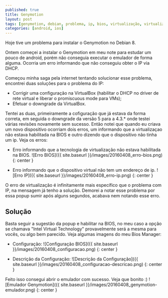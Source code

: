```yaml
---
published: true
title: Genymotion
layout: post
tags: [genymotion, debian, problema, ip, bios, virtualização, virtualizacao]
categories: [android, ios]
---
```

Hoje tive um problema para instalar o Genymotion no Debian 8.

Ontem começei a instalar o Genymotion em meu note para estudar um pouco de android, porém não conseguia executar o emulador de forma alguma. Ocorria um erro informando que não conseguiu obter o IP via DHCP.

Começou minha saga pela internet tentando solucionar esse problema, encontrei duas soluções para o problema do IP:
- Corrigir uma configuração na VirtualBox (habilitar o DHCP no driver de rete virtual e liberar o promiscuous mode para VMs);
- Efetuar o downgrade da VirtualBox.

Tentei as duas, primeiramente a cofiguração que já estava da forma correta, em seguida o downgrade da versão 5 para a 4.3.* onde testei várias revisões novamente sem sucesso. Então notei que quando eu criava um novo dispositivo ocorriam dois erros, um informando que a virtualizaçao não estava habilitada na BIOS e outro dizendo que o dispositivo não tinha um ip. Veja os erros:

- Erro informando que a tecnologia de virtualização não estava habilitada na BIOS.
![Erro BIOS]({{ site.baseurl }}/images/20160408_erro-bios.png)
{: center }

- Erro informando que o dispositivo virtual não tem um endereço de ip.
![Erro IP]({{ site.baseurl }}/images/20160408_erro-ip.png)
{: center }

O erro de virtualização é infinitamente mais específico que o problema com IP, na mensagem já tenho a solução. Demorei a notar esse problema por essa popup sumir após alguns segundos, acabava nem notando esse erro.


## Solução

Basta seguir a sugestão da popup e habilitar na BIOS, no meu caso a opção se chamava "Intel Virtual Technology" provavelmente será a mesma para vocês, ou algo bem parecido. Veja algumas imagens do meu Bios Manager:

- Configuração:
![Configuração BIOS]({{ site.baseurl }}/images/20160408_configuracao.png)
{: center }

- Descrição da Configuração:
![Descrição da Configuração]({{ site.baseurl }}/images/20160408_configuracao-descricao.png)
{: center }

Feito isso consegui abrir o emulador com sucesso. Veja que bonito :)
![Emulador Genymotion]({{ site.baseurl }}/images/20160408_genymotion-emulador.png)
{: center }
